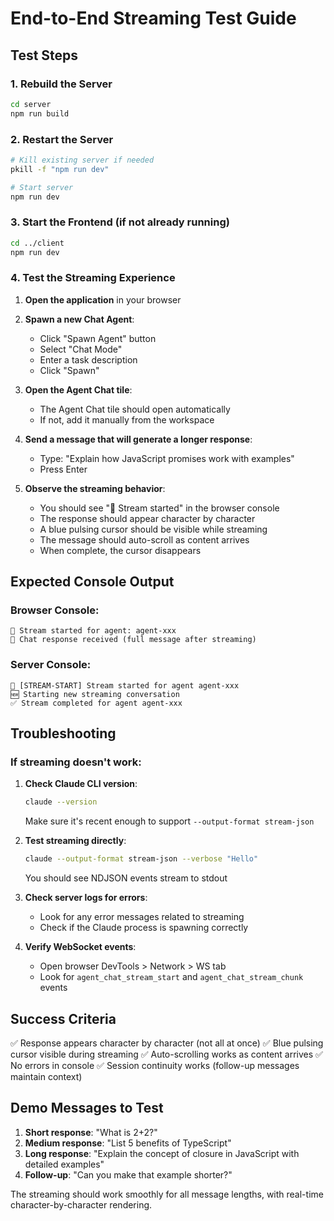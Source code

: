 # End-to-End Streaming Test Guide

## Test Steps

### 1. Rebuild the Server
```bash
cd server
npm run build
```

### 2. Restart the Server
```bash
# Kill existing server if needed
pkill -f "npm run dev"

# Start server
npm run dev
```

### 3. Start the Frontend (if not already running)
```bash
cd ../client
npm run dev
```

### 4. Test the Streaming Experience

1. **Open the application** in your browser
2. **Spawn a new Chat Agent**:
   - Click "Spawn Agent" button
   - Select "Chat Mode"
   - Enter a task description
   - Click "Spawn"

3. **Open the Agent Chat tile**:
   - The Agent Chat tile should open automatically
   - If not, add it manually from the workspace

4. **Send a message that will generate a longer response**:
   - Type: "Explain how JavaScript promises work with examples"
   - Press Enter

5. **Observe the streaming behavior**:
   - You should see "🚀 Stream started" in the browser console
   - The response should appear character by character
   - A blue pulsing cursor should be visible while streaming
   - The message should auto-scroll as content arrives
   - When complete, the cursor disappears

## Expected Console Output

### Browser Console:
```
🚀 Stream started for agent: agent-xxx
💬 Chat response received (full message after streaming)
```

### Server Console:
```
📡 [STREAM-START] Stream started for agent agent-xxx
🆕 Starting new streaming conversation
✅ Stream completed for agent agent-xxx
```

## Troubleshooting

### If streaming doesn't work:

1. **Check Claude CLI version**:
   ```bash
   claude --version
   ```
   Make sure it's recent enough to support `--output-format stream-json`

2. **Test streaming directly**:
   ```bash
   claude --output-format stream-json --verbose "Hello"
   ```
   You should see NDJSON events stream to stdout

3. **Check server logs for errors**:
   - Look for any error messages related to streaming
   - Check if the Claude process is spawning correctly

4. **Verify WebSocket events**:
   - Open browser DevTools > Network > WS tab
   - Look for `agent_chat_stream_start` and `agent_chat_stream_chunk` events

## Success Criteria

✅ Response appears character by character (not all at once)
✅ Blue pulsing cursor visible during streaming
✅ Auto-scrolling works as content arrives
✅ No errors in console
✅ Session continuity works (follow-up messages maintain context)

## Demo Messages to Test

1. **Short response**: "What is 2+2?"
2. **Medium response**: "List 5 benefits of TypeScript"
3. **Long response**: "Explain the concept of closure in JavaScript with detailed examples"
4. **Follow-up**: "Can you make that example shorter?"

The streaming should work smoothly for all message lengths, with real-time character-by-character rendering.
